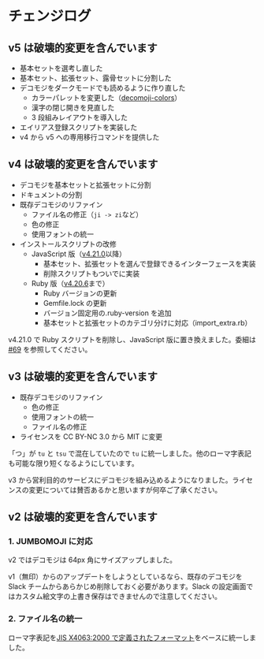 # チェンジログ

## v5 は破壊的変更を含んでいます

- 基本セットを選考し直した
- 基本セット、拡張セット、露骨セットに分割した
- デコモジをダークモードでも読めるように作り直した
  - カラーパレットを変更した（[decomoji-colors](https://github.com/decomoji/colors)）
  - 漢字の閉じ開きを見直した
  - 3 段組みレイアウトを導入した
- エイリアス登録スクリプトを実装した
- v4 から v5 への専用移行コマンドを提供した

## v4 は破壊的変更を含んでいます

- デコモジを基本セットと拡張セットに分割
- ドキュメントの分割
- 既存デコモジのリファイン
  - ファイル名の修正（`ji -> zi`など）
  - 色の修正
  - 使用フォントの統一
- インストールスクリプトの改修
  - JavaScript 版（[v4.21.0](https://github.com/decomoji/decomoji/releases/tag/4.21.0)以降）
    - 基本セット、拡張セットを選んで登録できるインターフェースを実装
    - 削除スクリプトもついでに実装
  - Ruby 版（[v4.20.6](https://github.com/decomoji/decomoji/releases/tag/4.20.6)まで）
    - Ruby バージョンの更新
    - Gemfile.lock の更新
    - バージョン固定用の.ruby-version を追加
    - 基本セットと拡張セットのカテゴリ分けに対応（import_extra.rb）

v4.21.0 で Ruby スクリプトを削除し、JavaScript 版に置き換えました。委細は [#69](https://github.com/decomoji/decomoji/pull/69) を参照してください。

## v3 は破壊的変更を含んでいます

- 既存デコモジのリファイン
  - 色の修正
  - 使用フォントの統一
  - ファイル名の修正
- ライセンスを CC BY-NC 3.0 から MIT に変更

「つ」が `tu` と `tsu` で混在していたので `tu` に統一しました。他のローマ字表記も可能な限り短くなるようにしています。

v3 から営利目的のサービスにデコモジを組み込めるようになりました。ライセンスの変更については賛否あるかと思いますが何卒ご了承ください。

## v2 は破壊的変更を含んでいます

### 1. JUMBOMOJI に対応

v2 ではデコモジは 64px 角にサイズアップしました。

v1（無印）からのアップデートをしようとしているなら、既存のデコモジを Slack チームからあらかじめ削除しておく必要があります。Slack の設定画面ではカスタム絵文字の上書き保存はできませんので注意してください。

### 2. ファイル名の統一

ローマ字表記を[JIS X4063:2000 で定義されたフォーマット](https://ja.wikipedia.org/wiki/%E3%83%AD%E3%83%BC%E3%83%9E%E5%AD%97%E5%85%A5%E5%8A%9B#.E5.BF.85.E3.81.9A.E5.AE.9F.E8.A3.85.E3.81.97.E3.81.AA.E3.81.91.E3.82.8C.E3.81.B0.E3.81.84.E3.81.91.E3.81.AA.E3.81.84.E5.85.A5.E5.8A.9B.E6.96.B9.E5.BC.8F)をベースに統一しました。
